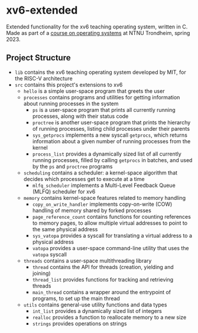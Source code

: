 # xv6-extended

Extended functionality for the xv6 teaching operating system, written in C. Made as part of a
[course on operating systems](https://www.ntnu.edu/studies/courses/TDT4186) at NTNU Trondheim,
spring 2023.

## Project Structure

- `lib` contains the xv6 teaching operating system developed by MIT, for the RISC-V architecture
- `src` contains this project's extensions to xv6
  - `hello` is a simple user-space program that greets the user
  - `processes` contains programs and utilities for getting information about running processes in
    the system
    - `ps` is a user-space program that prints all currently running processes, along with their
      status code
    - `proctree` is another user-space program that prints the hierarchy of running processes,
      listing child processes under their parents
    - `sys_getprocs` implements a new syscall `getprocs`, which returns information about a given
      number of running processes from the kernel
    - `process_list` provides a dynamically sized list of all currently running processes, filled by
      calling `getprocs` in batches, and used by the `ps` and `proctree` programs
  - `scheduling` contains a scheduler: a kernel-space algorithm that decides which processes get to
    execute at a time
    - `mlfq_scheduler` implements a Multi-Level Feedback Queue (MLFQ) scheduler for xv6
  - `memory` contains kernel-space features related to memory handling
    - `copy_on_write_handler` implements copy-on-write (COW) handling of memory shared by forked processes
    - `page_reference_count` contains functions for counting references to memory pages, to allow multiple virtual addresses to point to the same physical address
    - `sys_vatopa` provides a syscall for translating a virtual address to a physical address
    - `vatopa` provides a user-space command-line utility that uses the `vatopa` syscall
  - `threads` contains a user-space multithreading library
    - `thread` contains the API for threads (creation, yielding and joining)
    - `thread_list` provides functions for tracking and retrieving threads
    - `main_thread` contains a wrapper around the entrypoint of programs, to set up the main thread
  - `utils` contains general-use utility functions and data types
    - `int_list` provides a dynamically sized list of integers
    - `realloc` provides a function to reallocate memory to a new size
    - `strings` provides operations on strings
